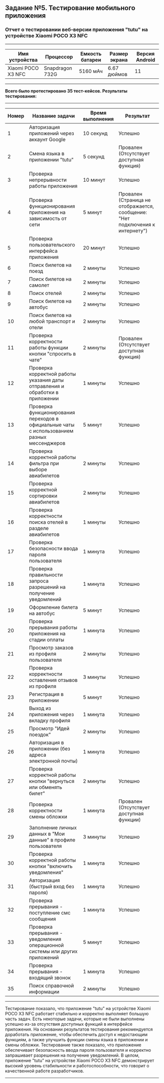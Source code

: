 ## Задание №5. Тестирование мобильного приложения
                                                                                                     
                                                                                                    
### Отчет о тестировании веб-версии приложения "tutu" на устройстве Xiaomi POCO X3 NFC
____

| Имя устройства | Процессор         | Емкость батареи | Размер экрана | Версия Android |
|----------------|-------------------|-----------------|---------------|----------------|
| Xiaomi POCO X3 NFC | Snapdragon 732G | 5160 мАч | 6.67 дюймов| 11 |
____
**Всего было протестировано 35 тест-кейсов. Результаты тестирования:**
____
Номер | Название задачи                                            | Время выполнения        | Результат
------|------------------------------------------------------------|------------------------|------------------------
1     | Авторизация приложений через аккаунт Google                | 10 секунд               | Успешно
2     | Смена языка в приложении "tutu"                            | 5 секунд                | Провален (Отсутствует доступная функция)
3     | Проверка непрерывности работы приложения                   | 10 минут                | Успешно
4     | Проверка функционирования приложения на зависимость от сети | 5 минут                 | Провален (Страница не отображается, сообщение: "Нет подключения к интернету")
5     | Проверка пользовательского интерфейса приложения            | 20 минут                | Успешно
6     | Поиск билетов на поезд                                      | 2 минуты                | Успешно
7     | Поиск билетов на самолет                                    | 2 минуты                | Успешно
8     | Поиск отелей                                               | 2 минуты                | Успешно
9     | Поиск билетов на автобус                                    | 2 минуты                | Успешно
10    | Поиск билетов на любой транспорт и отели                    | 2 минуты                | Успешно
11    | Проверка корректности работы функции кнопки "спросить в чате"| 2 минуты            | Провален (Отсутствует доступная функция)
12    | Проверка корректной работы указания даты отправления и обработки в приложении| 1 минуты   | Успешно
13    | Проверка функционирования переходов в официальные чаты с использованием разных мессенджеров| 5 минут| Успешно
14    | Проверка корректной работы фильтра при выборе авиабилетов  | 2 минуты                | Успешно
15    | Проверка корректной сортировки авиабилетов                 | 2 минуты                | Успешно
16    | Проверка корректности поиска отелей в разделе авиабилетов  | 1 минуты                | Успешно
17    | Проверка безопасности ввода пароля пользователя            | 1 минута                | Успешно
18    | Проверка правильности запроса разрешений на получение уведомлений| 1 минута          | Успешно
19    | Оформление билета на автобус                                | 5 минут                 | Успешно
20    | Проверка прерывания работы приложения на стадии оплаты     | 1 минута                | Успешно
21    | Просмотр заказов из профиля пользователя                   | 2 минуты                | Успешно
22    | Проверка корректности оставления отзывов из профиля         | 3 минуты                | Успешно
23    | Регистрация в приложении                                    | 5 минут                 | Успешно
24    | Выход из приложения через вкладку профиля                   | 1 минута                | Успешно
25    | Просмотр "Идей поездок"                                     | 2 минуты                | Успешно
26    | Авторизация в приложении (без адреса электронной почты)     | 1 минута                | Успешно
27    | Проверка корректной работы кнопки "вернуться или обменять билет"| 2 минуты            | Успешно
28    | Проверка корректности смены обложки                         | 1 минута                | Провален (Отсутствует доступная функции)
29    | Заполнение личных данных в "Мои данные" в профиле пользователя| 3 минуты            | Успешно
30    | Проверка корректной работы кнопки "включить уведомления"    | 1 минута                | Успешно
31    | Авторизация (быстрый вход без пароля)                       | 1 минута                | Успешно
32    | Проверка прерывания - поступление смс сообщения             | 1 минута               | Успешно
33    | Проверка прерывания - уведомления операционной системы или других приложений| 5 минут| Успешно
34    | Проверка прерывания - входящий звонок                       | 1 минута                | Успешно
35    | Поиск справочной информации                                 | 2 минуты                | Успешно
___
Тестирование показало, что приложение "tutu" на устройстве Xiaomi POCO X3 NFC работает стабильно и корректно выполняет большую часть задач. Есть некоторые задачи, которые не были выполнены успешно из-за отсутствия доступных функций в интерфейсе приложения.
На основании результатов тестирования рекомендуется доработать приложение, чтобы обеспечить доступ к недостающим функциям, а также улучшить функции смены языка в приложении и смены обложки.
Тестирование также показало, что приложение обеспечивает безопасность ввода пароля пользователя и корректно запрашивает разрешения на получение уведомлений.
В целом, приложение "tutu" на устройстве Xiaomi POCO X3 NFC демонстрирует высокий уровень стабильности и работоспособности, что говорит о качественной работе разработчиков.
___